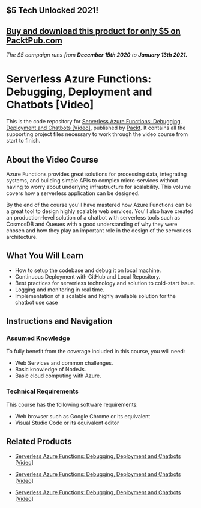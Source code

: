 ## $5 Tech Unlocked 2021!
[Buy and download this product for only $5 on PacktPub.com](https://www.packtpub.com/)
-----
*The $5 campaign         runs from __December 15th 2020__ to __January 13th 2021.__*

# Serverless Azure Functions: Debugging, Deployment and Chatbots [Video]
This is the code repository for [Serverless Azure Functions: Debugging, Deployment and Chatbots [Video]](https://www.packtpub.com/virtualization-and-cloud/serverless-azure-functions-debugging-deployment-and-chatbots-video?utm_source=github&utm_medium=repository&utm_campaign=9781788474184), published by [Packt](https://www.packtpub.com/?utm_source=github). It contains all the supporting project files necessary to work through the video course from start to finish.
## About the Video Course
Azure Functions provides great solutions for processing data, integrating systems, and building simple APIs to complex micro-services without having to worry about underlying infrastructure for scalability. This volume covers how a serverless application can be designed.

By the end of the course you'll have mastered how Azure Functions can be a great tool to design highly scalable web services. You'll also have created an production-level solution of a chatbot with serverless tools such as CosmosDB and Queues with a good understanding of why they were chosen and how they play an important role in the design of the serverless architecture.

<H2>What You Will Learn</H2>
<DIV class=book-info-will-learn-text>
<UL>
<LI>How to setup the codebase and debug it on local machine. 
<LI>Continuous Deployment with GitHub and Local Repository. 
<LI>Best practices for serverless technology and solution to cold-start issue. 
<LI>Logging and monitoring in real time. 
<LI>Implementation of a scalable and highly available solution for the chatbot use case </LI></UL></DIV>

## Instructions and Navigation
### Assumed Knowledge
To fully benefit from the coverage included in this course, you will need:<br/>
<UL>
<LI>Web Services and common challenges.
<LI>Basic knowledge of NodeJs.
  <LI>Basic cloud computing with Azure.</LI></UL>

### Technical Requirements
This course has the following software requirements:<br/>
<UL>
<LI>Web browser such as Google Chrome or its equivalent
<LI>Visual Studio Code or its equivalent editor</LI></UL>

## Related Products
* [Serverless Azure Functions: Debugging, Deployment and Chatbots [Video]]()

* [Serverless Azure Functions: Debugging, Deployment and Chatbots [Video]]()

* [Serverless Azure Functions: Debugging, Deployment and Chatbots [Video]]()

